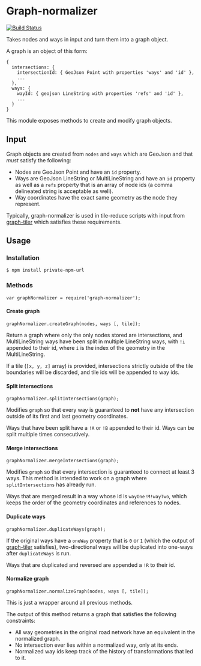 # Graph-normalizer

[![Build Status](https://travis-ci.com/mapbox/graph-normalizer.svg?token=L2z9Dgm3tWM4E4xpoHDL&branch=master)](https://travis-ci.com/mapbox/graph-normalizer)

Takes nodes and ways in input and turn them into a graph object.

A graph is an object of this form:

```
{
  intersections: {
    intersectionId: { GeoJson Point with properties 'ways' and 'id' },
    ...
  },
  ways: {
    wayId: { geojson LineString with properties 'refs' and 'id' },
    ...
  }
}
```

This module exposes methods to create and modify graph objects.

## Input

Graph objects are created from `nodes` and `ways` which are GeoJson and that *must* satisfy the following:

- Nodes are GeoJson Point and have an `id` property.
- Ways are GeoJson LineString or MultiLineString and have an `id` property as well as a `refs` property that is an array of node ids (a comma delineated string is acceptable as well).
- Way coordinates have the exact same geometry as the node they represent.

Typically, graph-normalizer is used in tile-reduce scripts with input from [graph-tiler](https://github.com/mapbox/graph-tiler) which satisfies these requirements.

## Usage

### Installation

`$ npm install private-npm-url`

### Methods

`var graphNormalizer = require('graph-normalizer');`

#### Create graph

`graphNormalizer.createGraph(nodes, ways [, tile]);`

Return a graph where only the only nodes stored are intersections, and MultiLineString ways have been split in multiple LineString ways, with `!i` appended to their id, where `i` is the index of the geometry in the MultiLineString.

If a tile (`[x, y, z]` array) is provided, intersections strictly outside of the tile boundaries will be discarded, and tile ids will be appended to way ids.

#### Split intersections

`graphNormalizer.splitIntersections(graph);`

Modifies `graph` so that every way is guaranteed to **not** have any intersection outside of its first and last geometry coordinates.

Ways that have been split have a `!A` or `!B` appended to their id. Ways can be split multiple times consecutively.

#### Merge intersections

`graphNormalizer.mergeIntersections(graph);`

Modifies `graph` so that every intersection is guaranteed to connect at least 3 ways. This method is intended to work on a graph where `splitIntersections` has already run.

Ways that are merged result in a way whose id is `wayOne!M!wayTwo`, which keeps the order of the geometry coordinates and references to nodes.

#### Duplicate ways

`graphNormalizer.duplicateWays(graph);`

If the original ways have a `oneWay` property that is `0` or `1` (which the output of [graph-tiler](https://github.com/mapbox/graph-tiler) satisfies), two-directional ways will be duplicated into one-ways after `duplicateWays` is run.

Ways that are duplicated and reversed are appended a `!R` to their id.

#### Normalize graph

`graphNormalizer.normalizeGraph(nodes, ways [, tile]);`

This is just a wrapper around all previous methods.

The output of this method returns a graph that satisfies the following constraints:

- All way geometries in the original road network have an equivalent in the normalized graph.
- No intersection ever lies within a normalized way, only at its ends.
- Normalized way ids keep track of the history of transformations that led to it.

